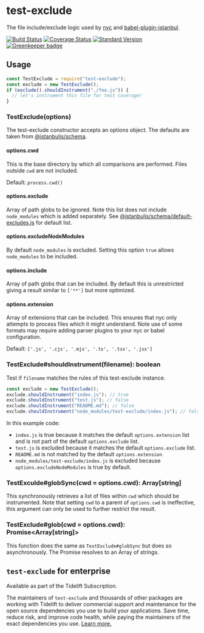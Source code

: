 # test-exclude

The file include/exclude logic used by [nyc] and [babel-plugin-istanbul].

[![Build Status](https://travis-ci.org/istanbuljs/test-exclude.svg)](https://travis-ci.org/istanbuljs/test-exclude)
[![Coverage Status](https://coveralls.io/repos/github/istanbuljs/test-exclude/badge.svg?branch=master)](https://coveralls.io/github/istanbuljs/test-exclude?branch=master)
[![Standard Version](https://img.shields.io/badge/release-standard%20version-brightgreen.svg)](https://github.com/conventional-changelog/standard-version)
[![Greenkeeper badge](https://badges.greenkeeper.io/istanbuljs/test-exclude.svg)](https://greenkeeper.io/)

## Usage

```js
const TestExclude = require("test-exclude");
const exclude = new TestExclude();
if (exclude().shouldInstrument("./foo.js")) {
  // let's instrument this file for test coverage!
}
```

### TestExclude(options)

The test-exclude constructor accepts an options object. The defaults are taken
from [@istanbuljs/schema].

#### options.cwd

This is the base directory by which all comparisons are performed. Files outside
`cwd` are not included.

Default: `process.cwd()`

#### options.exclude

Array of path globs to be ignored. Note this list does not include
`node_modules` which is added separately. See
[@istanbuljs/schema/default-excludes.js] for default list.

#### options.excludeNodeModules

By default `node_modules` is excluded. Setting this option `true` allows
`node_modules` to be included.

#### options.include

Array of path globs that can be included. By default this is unrestricted giving
a result similar to `['**']` but more optimized.

#### options.extension

Array of extensions that can be included. This ensures that nyc only attempts to
process files which it might understand. Note use of some formats may require
adding parser plugins to your nyc or babel configuration.

Default: `['.js', '.cjs', '.mjs', '.ts', '.tsx', '.jsx']`

### TestExclude#shouldInstrument(filename): boolean

Test if `filename` matches the rules of this test-exclude instance.

```js
const exclude = new TestExclude();
exclude.shouldInstrument("index.js"); // true
exclude.shouldInstrument("test.js"); // false
exclude.shouldInstrument("README.md"); // false
exclude.shouldInstrument("node_modules/test-exclude/index.js"); // false
```

In this example code:

- `index.js` is true because it matches the default `options.extension` list and
  is not part of the default `options.exclude` list.
- `test.js` is excluded because it matches the default `options.exclude` list.
- `README.md` is not matched by the default `options.extension`
- `node_modules/test-exclude/index.js` is excluded because
  `options.excludeNodeModules` is true by default.

### TestExculde#globSync(cwd = options.cwd): Array[string]

This synchronously retrieves a list of files within `cwd` which should be
instrumented. Note that setting `cwd` to a parent of `options.cwd` is
ineffective, this argument can only be used to further restrict the result.

### TestExclude#glob(cwd = options.cwd): Promise<Array[string]>

This function does the same as `TestExclude#globSync` but does so
asynchronously. The Promise resolves to an Array of strings.

## `test-exclude` for enterprise

Available as part of the Tidelift Subscription.

The maintainers of `test-exclude` and thousands of other packages are working
with Tidelift to deliver commercial support and maintenance for the open source
dependencies you use to build your applications. Save time, reduce risk, and
improve code health, while paying the maintainers of the exact dependencies you
use.
[Learn more.](https://tidelift.com/subscription/pkg/npm-test-exclude?utm_source=npm-test-exclude&utm_medium=referral&utm_campaign=enterprise&utm_term=repo)

[nyc]: https://github.com/istanbuljs/nyc
[babel-plugin-istanbul]: https://github.com/istanbuljs/babel-plugin-istanbul
[@istanbuljs/schema]: https://github.com/istanbuljs/schema
[@istanbuljs/schema/default-excludes.js]: https://github.com/istanbuljs/schema/blob/master/default-exclude.js
